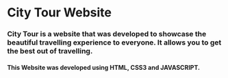 # City Tour Website

### City Tour is a website that was developed to showcase the beautiful travelling experience to everyone. It allows you to get the best out of travelling.

#### This Website was developed using HTML, CSS3 and JAVASCRIPT.
